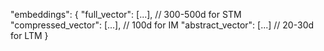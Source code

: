 "embeddings": {
  "full_vector": [...],  // 300-500d for STM
  "compressed_vector": [...],  // 100d for IM
  "abstract_vector": [...]  // 20-30d for LTM
} 